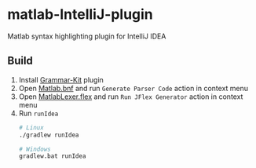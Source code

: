 # matlab-IntelliJ-plugin
Matlab syntax highlighting plugin for IntelliJ IDEA

## Build
1. Install [Grammar-Kit](https://plugins.jetbrains.com/plugin/6606-grammar-kit) plugin
2. Open [Matlab.bnf](src/main/grammar/Matlab.bnf) and run `Generate Parser Code` action in context menu
3. Open [MatlabLexer.flex](src/main/grammar/MatlabLexer.flex) and run `Run JFlex Generator` action in context menu
4. Run `runIdea`
    ```bash
    # Linux
    ./gradlew runIdea

    # Windows
    gradlew.bat runIdea
    ```
